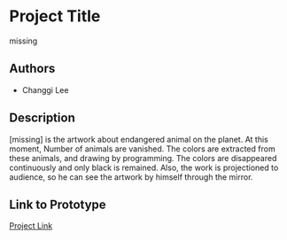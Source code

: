 # Project Title
missing

## Authors
- Changgi Lee

## Description
[missing] is the artwork about endangered animal on the planet. At this moment, Number of animals are vanished. The colors are extracted from these animals, and drawing by programming. The colors are disappeared continuously and only black is remained. Also, the work is projectioned to audience, so he can see the artwork by himself through the mirror.

## Link to Prototype
[Project Link](http://real9.cafe24.com/missing/index.html)
